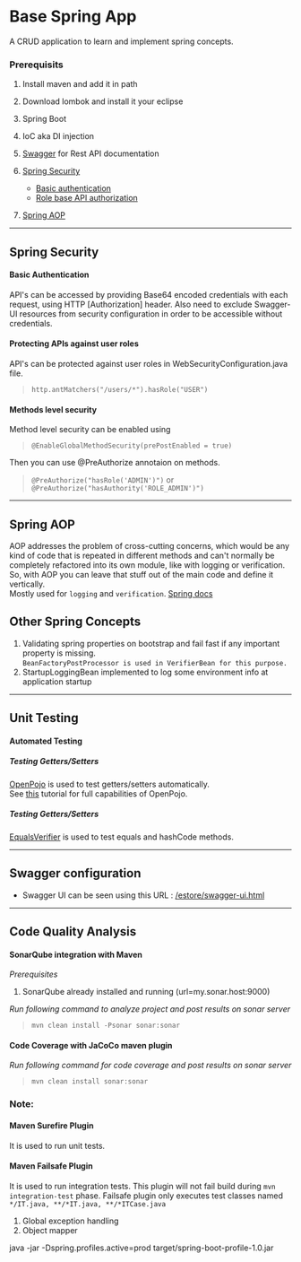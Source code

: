 Base Spring App
====
A CRUD application to learn and implement spring concepts.

### Prerequisits
1. Install maven and add it in path
2. Download lombok and install it your eclipse

1. Spring Boot
2. IoC aka DI injection
3. [Swagger](#swagger-configuration) for Rest API documentation
4. [Spring Security](#spring-security)  
	* [Basic authentication](#basic-authentication)  
	* [Role base API authorization](role-base-api-authorization)   
5. [Spring AOP](#spring-aop)

---

## Spring Security

#### Basic Authentication
API's can be accessed by providing Base64 encoded credentials with each request, using HTTP [Authorization] header.
Also need to exclude Swagger-UI resources from security configuration in order to be accessible without credentials.

#### Protecting APIs against user roles
API's can be protected against user roles in WebSecurityConfiguration.java file.

> `http.antMatchers("/users/*").hasRole("USER")`

#### Methods level security
Method level security can be enabled using
> `@EnableGlobalMethodSecurity(prePostEnabled = true)`  

Then you can use @PreAuthorize annotaion on methods.  
> `@PreAuthorize("hasRole('ADMIN')")` or `@PreAuthorize("hasAuthority('ROLE_ADMIN')")`

---

## Spring AOP
AOP addresses the problem of cross-cutting concerns, which would be any kind of code that is repeated in different methods and 
can't normally be completely refactored into its own module, like with logging or verification. So, with AOP you can leave that 
stuff out of the main code and define it vertically.  
Mostly used for `logging` and `verification`.
[Spring docs](https://docs.spring.io/spring/docs/4.3.x/spring-framework-reference/html/aop.html)

## Other Spring Concepts
1. Validating spring properties on bootstrap and fail fast if any important property is missing.    
`BeanFactoryPostProcessor is used in VerifierBean for this purpose.`
2. StartupLoggingBean implemented to log some environment info at application startup

---

## Unit Testing

#### Automated Testing

##### Testing Getters/Setters

[OpenPojo](https://github.com/OpenPojo/openpojo) is used to test getters/setters automatically.  
See [this](https://github.com/OpenPojo/openpojo/wiki) tutorial for full capabilities of OpenPojo.

##### Testing Getters/Setters
[EqualsVerifier](http://jqno.nl/equalsverifier/) is used to test equals and hashCode methods.

---

## Swagger configuration

- Swagger UI can be seen using this URL : [/estore/swagger-ui.html](http://localhost:8181/mma/swagger-ui.html)

---

## Code Quality Analysis

#### SonarQube integration with Maven
*Prerequisites*
1. SonarQube already installed and running (url=my.sonar.host:9000)    

*Run following command to analyze project and post results on sonar server*
> `mvn clean install -Psonar sonar:sonar`

#### Code Coverage with JaCoCo maven plugin
*Run following command for code coverage and post results on sonar server*
> `mvn clean install sonar:sonar`

### Note:
#### Maven Surefire Plugin
It is used to run unit tests.

#### Maven Failsafe Plugin
It is used to run integration tests.
This plugin will not fail build during `mvn integration-test` phase.
Failsafe plugin only executes test classes named `*/IT.java, **/*IT.java, **/*ITCase.java`

1. Global exception handling
2. Object mapper

java -jar -Dspring.profiles.active=prod target/spring-boot-profile-1.0.jar